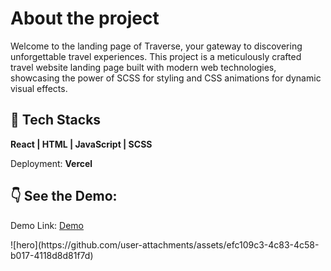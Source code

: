 <h1>About the project</h1>
<p>Welcome to the landing page of Traverse, your gateway to discovering unforgettable travel experiences. 
  This project is a meticulously crafted travel website landing page built with modern web technologies, 
  showcasing the power of SCSS for styling and CSS animations for dynamic visual effects.</p>

## 🔨 Tech Stacks
<b>React | HTML | JavaScript | SCSS</b>
<p>Deployment: <b>Vercel</b></p>

## 👇 See the Demo:
<p>Demo Link: <a href="https://traverse-drab.vercel.app/" target="_blank"rel="noopener noreferrer">Demo</a></p>
![hero](https://github.com/user-attachments/assets/efc109c3-4c83-4c58-b017-4118d8d81f7d)
